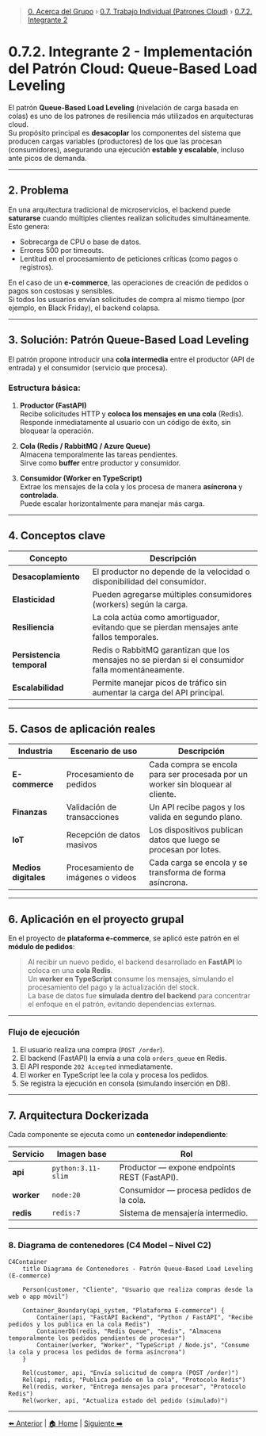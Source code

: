 > [0. Acerca del Grupo](../../0.md) › [0.7. Trabajo Individual (Patrones Cloud)](../0.7.md) › [0.7.2. Integrante 2](0.7.2.md)

# 0.7.2. Integrante 2 - Implementación del Patrón Cloud: Queue-Based Load Leveling

El patrón **Queue-Based Load Leveling** (nivelación de carga basada en colas) es uno de los patrones de resiliencia más utilizados en arquitecturas cloud.  
Su propósito principal es **desacoplar** los componentes del sistema que producen cargas variables (productores) de los que las procesan (consumidores), asegurando una ejecución **estable y escalable**, incluso ante picos de demanda.

---

## 2. Problema

En una arquitectura tradicional de microservicios, el backend puede **saturarse** cuando múltiples clientes realizan solicitudes simultáneamente.  
Esto genera:

- Sobrecarga de CPU o base de datos.  
- Errores 500 por timeouts.  
- Lentitud en el procesamiento de peticiones críticas (como pagos o registros).

En el caso de un **e-commerce**, las operaciones de creación de pedidos o pagos son costosas y sensibles.  
Si todos los usuarios envían solicitudes de compra al mismo tiempo (por ejemplo, en Black Friday), el backend colapsa.

---

## 3. Solución: Patrón Queue-Based Load Leveling

El patrón propone introducir una **cola intermedia** entre el productor (API de entrada) y el consumidor (servicio que procesa).

### Estructura básica:

1. **Productor (FastAPI)**  
   Recibe solicitudes HTTP y **coloca los mensajes en una cola** (Redis).  
   Responde inmediatamente al usuario con un código de éxito, sin bloquear la operación.

2. **Cola (Redis / RabbitMQ / Azure Queue)**  
   Almacena temporalmente las tareas pendientes.  
   Sirve como **buffer** entre productor y consumidor.

3. **Consumidor (Worker en TypeScript)**  
   Extrae los mensajes de la cola y los procesa de manera **asíncrona** y **controlada**.  
   Puede escalar horizontalmente para manejar más carga.

---

## 4. Conceptos clave

| Concepto | Descripción |
|-----------|--------------|
| **Desacoplamiento** | El productor no depende de la velocidad o disponibilidad del consumidor. |
| **Elasticidad** | Pueden agregarse múltiples consumidores (workers) según la carga. |
| **Resiliencia** | La cola actúa como amortiguador, evitando que se pierdan mensajes ante fallos temporales. |
| **Persistencia temporal** | Redis o RabbitMQ garantizan que los mensajes no se pierdan si el consumidor falla momentáneamente. |
| **Escalabilidad** | Permite manejar picos de tráfico sin aumentar la carga del API principal. |

---

## 5. Casos de aplicación reales

| Industria | Escenario de uso | Descripción |
|------------|------------------|--------------|
| **E-commerce** | Procesamiento de pedidos | Cada compra se encola para ser procesada por un worker sin bloquear al cliente. |
| **Finanzas** | Validación de transacciones | Un API recibe pagos y los valida en segundo plano. |
| **IoT** | Recepción de datos masivos | Los dispositivos publican datos que luego se procesan por lotes. |
| **Medios digitales** | Procesamiento de imágenes o videos | Cada carga se encola y se transforma de forma asíncrona. |

---

## 6. Aplicación en el proyecto grupal

En el proyecto de **plataforma e-commerce**, se aplicó este patrón en el **módulo de pedidos**:

> Al recibir un nuevo pedido, el backend desarrollado en **FastAPI** lo coloca en una **cola Redis**.  
> Un **worker en TypeScript** consume los mensajes, simulando el procesamiento del pago y la actualización del stock.  
> La base de datos fue **simulada dentro del backend** para concentrar el enfoque en el patrón, evitando dependencias externas.

---

### Flujo de ejecución

1. El usuario realiza una compra (`POST /order`).  
2. El backend (FastAPI) la envía a una cola `orders_queue` en Redis.  
3. El API responde `202 Accepted` inmediatamente.  
4. El worker en TypeScript lee la cola y procesa los pedidos.  
5. Se registra la ejecución en consola (simulando inserción en DB).

---

## 7. Arquitectura Dockerizada

Cada componente se ejecuta como un **contenedor independiente**:

| Servicio | Imagen base | Rol |
|-----------|--------------|------|
| **api** | `python:3.11-slim` | Productor — expone endpoints REST (FastAPI). |
| **worker** | `node:20` | Consumidor — procesa pedidos de la cola. |
| **redis** | `redis:7` | Sistema de mensajería intermedio. |

---

### 8. Diagrama de contenedores (C4 Model – Nivel C2)

```mermaid
C4Container
    title Diagrama de Contenedores - Patrón Queue-Based Load Leveling (E-commerce)

    Person(customer, "Cliente", "Usuario que realiza compras desde la web o app móvil")

    Container_Boundary(api_system, "Plataforma E-commerce") {
        Container(api, "FastAPI Backend", "Python / FastAPI", "Recibe pedidos y los publica en la cola Redis")
        ContainerDb(redis, "Redis Queue", "Redis", "Almacena temporalmente los pedidos pendientes de procesar")
        Container(worker, "Worker", "TypeScript / Node.js", "Consume la cola y procesa los pedidos de forma asíncrona")
    }

    Rel(customer, api, "Envía solicitud de compra (POST /order)")
    Rel(api, redis, "Publica pedido en la cola", "Protocolo Redis")
    Rel(redis, worker, "Entrega mensajes para procesar", "Protocolo Redis")
    Rel(worker, api, "Actualiza estado del pedido (simulado)")

```

---

[⬅️ Anterior](../0.7.1/0.7.1.md) | [🏠 Home](../../../README.md) | [Siguiente ➡️](../0.7.3/0.7.3.md)